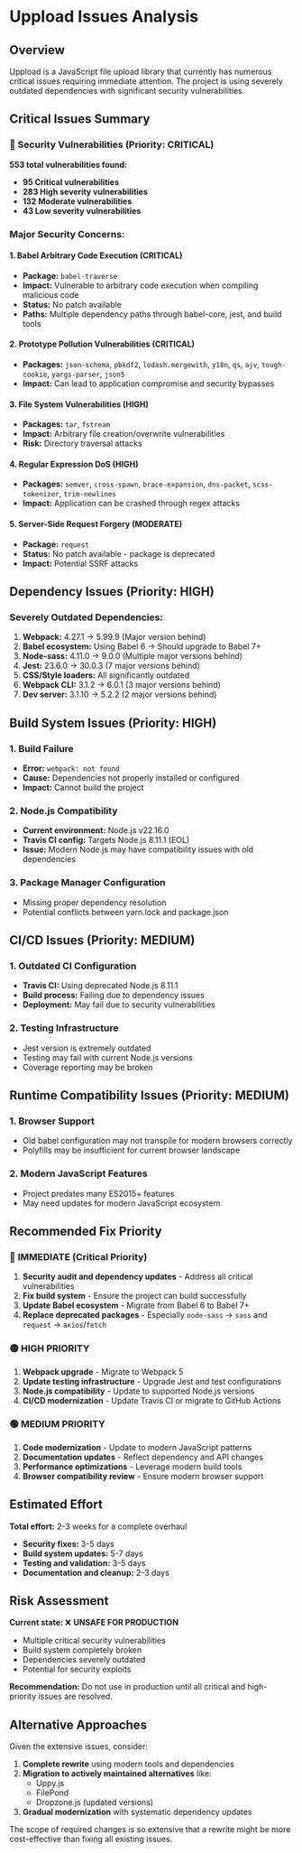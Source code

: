 # Uppload Issues Analysis

## Overview
Uppload is a JavaScript file upload library that currently has numerous critical issues requiring immediate attention. The project is using severely outdated dependencies with significant security vulnerabilities.

## Critical Issues Summary

### 🚨 Security Vulnerabilities (Priority: CRITICAL)
**553 total vulnerabilities found:**
- **95 Critical vulnerabilities**
- **283 High severity vulnerabilities** 
- **132 Moderate vulnerabilities**
- **43 Low severity vulnerabilities**

### Major Security Concerns:

#### 1. **Babel Arbitrary Code Execution (CRITICAL)**
- **Package:** `babel-traverse`
- **Impact:** Vulnerable to arbitrary code execution when compiling malicious code
- **Status:** No patch available
- **Paths:** Multiple dependency paths through babel-core, jest, and build tools

#### 2. **Prototype Pollution Vulnerabilities (CRITICAL)**
- **Packages:** `json-schema`, `pbkdf2`, `lodash.mergewith`, `y18n`, `qs`, `ajv`, `tough-cookie`, `yargs-parser`, `json5`
- **Impact:** Can lead to application compromise and security bypasses

#### 3. **File System Vulnerabilities (HIGH)**
- **Packages:** `tar`, `fstream`
- **Impact:** Arbitrary file creation/overwrite vulnerabilities
- **Risk:** Directory traversal attacks

#### 4. **Regular Expression DoS (HIGH)**
- **Packages:** `semver`, `cross-spawn`, `brace-expansion`, `dns-packet`, `scss-tokenizer`, `trim-newlines`
- **Impact:** Application can be crashed through regex attacks

#### 5. **Server-Side Request Forgery (MODERATE)**
- **Package:** `request`
- **Status:** No patch available - package is deprecated
- **Impact:** Potential SSRF attacks

## Dependency Issues (Priority: HIGH)

### Severely Outdated Dependencies:
1. **Webpack:** 4.27.1 → 5.99.9 (Major version behind)
2. **Babel ecosystem:** Using Babel 6 → Should upgrade to Babel 7+
3. **Node-sass:** 4.11.0 → 9.0.0 (Multiple major versions behind)
4. **Jest:** 23.6.0 → 30.0.3 (7 major versions behind)
5. **CSS/Style loaders:** All significantly outdated
6. **Webpack CLI:** 3.1.2 → 6.0.1 (3 major versions behind)
7. **Dev server:** 3.1.10 → 5.2.2 (2 major versions behind)

## Build System Issues (Priority: HIGH)

### 1. **Build Failure**
- **Error:** `webpack: not found`
- **Cause:** Dependencies not properly installed or configured
- **Impact:** Cannot build the project

### 2. **Node.js Compatibility**
- **Current environment:** Node.js v22.16.0
- **Travis CI config:** Targets Node.js 8.11.1 (EOL)
- **Issue:** Modern Node.js may have compatibility issues with old dependencies

### 3. **Package Manager Configuration**
- Missing proper dependency resolution
- Potential conflicts between yarn.lock and package.json

## CI/CD Issues (Priority: MEDIUM)

### 1. **Outdated CI Configuration**
- **Travis CI:** Using deprecated Node.js 8.11.1
- **Build process:** Failing due to dependency issues
- **Deployment:** May fail due to security vulnerabilities

### 2. **Testing Infrastructure**
- Jest version is extremely outdated
- Testing may fail with current Node.js versions
- Coverage reporting may be broken

## Runtime Compatibility Issues (Priority: MEDIUM)

### 1. **Browser Support**
- Old babel configuration may not transpile for modern browsers correctly
- Polyfills may be insufficient for current browser landscape

### 2. **Modern JavaScript Features**
- Project predates many ES2015+ features
- May need updates for modern JavaScript ecosystem

## Recommended Fix Priority

### 🔴 **IMMEDIATE (Critical Priority)**
1. **Security audit and dependency updates** - Address all critical vulnerabilities
2. **Fix build system** - Ensure the project can build successfully
3. **Update Babel ecosystem** - Migrate from Babel 6 to Babel 7+
4. **Replace deprecated packages** - Especially `node-sass` → `sass` and `request` → `axios`/`fetch`

### 🟡 **HIGH PRIORITY**
1. **Webpack upgrade** - Migrate to Webpack 5
2. **Update testing infrastructure** - Upgrade Jest and test configurations  
3. **Node.js compatibility** - Update to supported Node.js versions
4. **CI/CD modernization** - Update Travis CI or migrate to GitHub Actions

### 🟢 **MEDIUM PRIORITY**
1. **Code modernization** - Update to modern JavaScript patterns
2. **Documentation updates** - Reflect dependency and API changes
3. **Performance optimizations** - Leverage modern build tools
4. **Browser compatibility review** - Ensure modern browser support

## Estimated Effort

**Total effort:** 2-3 weeks for a complete overhaul

- **Security fixes:** 3-5 days
- **Build system updates:** 5-7 days  
- **Testing and validation:** 3-5 days
- **Documentation and cleanup:** 2-3 days

## Risk Assessment

**Current state:** ❌ **UNSAFE FOR PRODUCTION**
- Multiple critical security vulnerabilities
- Build system completely broken
- Dependencies severely outdated
- Potential for security exploits

**Recommendation:** Do not use in production until all critical and high-priority issues are resolved.

## Alternative Approaches

Given the extensive issues, consider:

1. **Complete rewrite** using modern tools and dependencies
2. **Migration to actively maintained alternatives** like:
   - Uppy.js
   - FilePond  
   - Dropzone.js (updated versions)
3. **Gradual modernization** with systematic dependency updates

The scope of required changes is so extensive that a rewrite might be more cost-effective than fixing all existing issues.